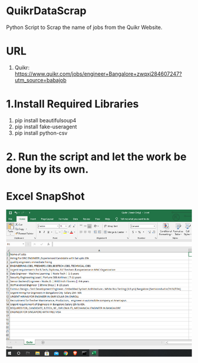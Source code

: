 # QuikrDataScrap
Python Script to Scrap the name of jobs from the Quikr Website.

# URL
1. Quikr: https://www.quikr.com/jobs/engineer+Bangalore+zwqxj284607247?utm_source=babajob

# 1.Install Required Libraries
1. pip install beautifulsoup4
2. pip install fake-useragent
3. pip install python-csv

# 2. Run the script and let the work be done by its own.

# Excel SnapShot
![Photo](https://github.com/harddy-bit/QuikrDataScrap/blob/main/Capture.PNG)


